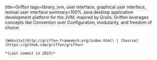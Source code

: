 title=Griffon
tags=library, jvm, user interface, graphical user interface, textual user interface
summary=100% Java desktop application development platform for the JVM; inspired by Grails, Griffon leverages concepts like Convention over Configuration, modularity, and freedom of choice. 
~~~~~~

[Website](http://griffon-framework.org/index.html) | [Source](https://github.com/griffon/griffon)

*(Last commit in 2023)*

